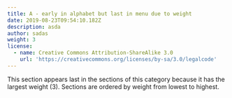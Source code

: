 ```yaml
---
title: A - early in alphabet but last in menu due to weight
date: 2019-08-23T09:54:10.182Z
description: asda
author: sadas
weight: 3
license:
  - name: Creative Commons Attribution-ShareAlike 3.0
    url: 'https://creativecommons.org/licenses/by-sa/3.0/legalcode'
---
```


This section appears last in the sections of this category because it has
the largest weight (3). Sections are ordered by weight from lowest to highest.
